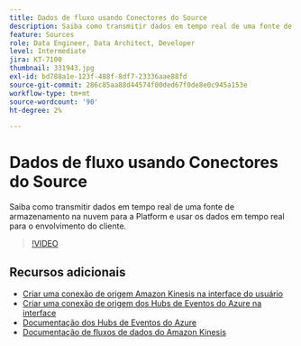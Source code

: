 ```yaml
---
title: Dados de fluxo usando Conectores do Source
description: Saiba como transmitir dados em tempo real de uma fonte de armazenamento na nuvem para a Platform e usar os dados em tempo real para o envolvimento do cliente.
feature: Sources
role: Data Engineer, Data Architect, Developer
level: Intermediate
jira: KT-7100
thumbnail: 331943.jpg
exl-id: bd788a1e-123f-488f-8df7-23336aae88fd
source-git-commit: 286c85aa88d44574f00ded67f0de8e0c945a153e
workflow-type: tm+mt
source-wordcount: '90'
ht-degree: 2%

---
```


# Dados de fluxo usando Conectores do Source

Saiba como transmitir dados em tempo real de uma fonte de armazenamento na nuvem para a Platform e usar os dados em tempo real para o envolvimento do cliente.


>[!VIDEO](https://video.tv.adobe.com/v/331943?learn=on&enablevpops)

## Recursos adicionais

* [Criar uma conexão de origem Amazon Kinesis na interface do usuário](https://experienceleague.adobe.com/docs/experience-platform/sources/ui-tutorials/create/cloud-storage/kinesis.html?lang=pt-BR)
* [Criar uma conexão de origem dos Hubs de Eventos do Azure na interface ](https://experienceleague.adobe.com/docs/experience-platform/sources/ui-tutorials/create/cloud-storage/eventhub.html?lang=pt-BR)
* [Documentação dos Hubs de Eventos do Azure](https://docs.microsoft.com/en-us/azure/event-hubs/)
* [Documentação de fluxos de dados do Amazon Kinesis](https://docs.aws.amazon.com/kinesis/index.html)
